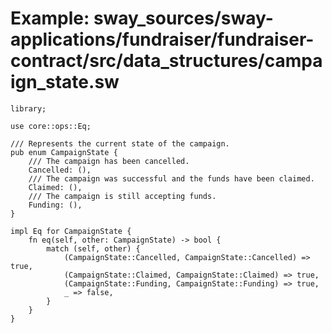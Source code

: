 # Example: sway_sources/sway-applications/fundraiser/fundraiser-contract/src/data_structures/campaign_state.sw

```sway
library;

use core::ops::Eq;

/// Represents the current state of the campaign.
pub enum CampaignState {
    /// The campaign has been cancelled.
    Cancelled: (),
    /// The campaign was successful and the funds have been claimed.
    Claimed: (),
    /// The campaign is still accepting funds.
    Funding: (),
}

impl Eq for CampaignState {
    fn eq(self, other: CampaignState) -> bool {
        match (self, other) {
            (CampaignState::Cancelled, CampaignState::Cancelled) => true,
            (CampaignState::Claimed, CampaignState::Claimed) => true,
            (CampaignState::Funding, CampaignState::Funding) => true,
            _ => false,
        }
    }
}

```
